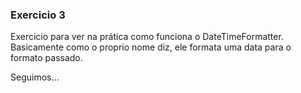### Exercicio 3 

Exercicio para ver na prática como funciona o DateTimeFormatter.
Basicamente como o proprio nome diz, ele formata uma data para o formato passado. 

Seguimos...